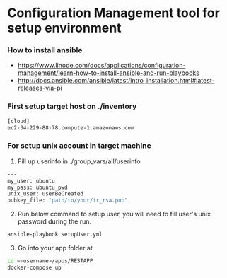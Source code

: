 # Configuration Management tool for setup environment

### How to install ansible
* https://www.linode.com/docs/applications/configuration-management/learn-how-to-install-ansible-and-run-playbooks
* http://docs.ansible.com/ansible/latest/intro_installation.html#latest-releases-via-pi

### First setup target host on ./inventory
```sh
[cloud]
ec2-34-229-88-78.compute-1.amazonaws.com 
```

### For setup unix account in target machine

1. Fill up userinfo in ./group_vars/all/userinfo
```sh
---
my_user: ubuntu 
my_pass: ubuntu_pwd
unix_user: userBeCreated
pubkey_file: "path/to/your/ir_rsa.pub"
```
2. Run below command to setup user, you will need to fill user's unix password during the run.
```sh
ansible-playbook setupUser.yml
```
3. Go into your app folder at
```sh
cd ~<username>/apps/RESTAPP
docker-compose up
```
